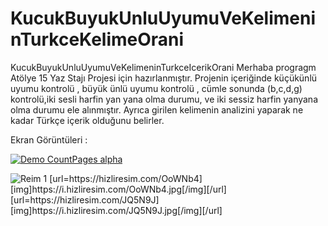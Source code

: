 # KucukBuyukUnluUyumuVeKelimeninTurkceKelimeOrani
KucukBuyukUnluUyumuVeKelimeninTurkceIcerikOrani
Merhaba progragm Atölye 15 Yaz Stajı Projesi için hazırlanmıştır.
Projenin içeriğinde küçükünlü uyumu kontrolü , büyük ünlü uyumu kontrolü , cümle sonunda (b,c,d,g) kontrolü,iki sesli harfin yan yana olma durumu,
ve iki sessiz harfin yanyana olma durumu ele alınmıştır.
Ayrıca girilen kelimenin analizini yaparak ne kadar Türkçe içerik olduğunu belirler.

Ekran Görüntüleri :



[![Demo CountPages alpha](https://j.gifs.com/0V7vxX.gif)](https://www.youtube.com/watch?v=fLiGn7Y1okI&feature=youtu.be)


<img src="https://i.hizliresim.com/JQ5N9J.jpg" alt="Reim 1" data-canonical-src="https://i.hizliresim.com/JQ5N9J.jpg" style="max-width:100%;">
[url=https://hizliresim.com/OoWNb4][img]https://i.hizliresim.com/OoWNb4.jpg[/img][/url]
[url=https://hizliresim.com/JQ5N9J][img]https://i.hizliresim.com/JQ5N9J.jpg[/img][/url]



